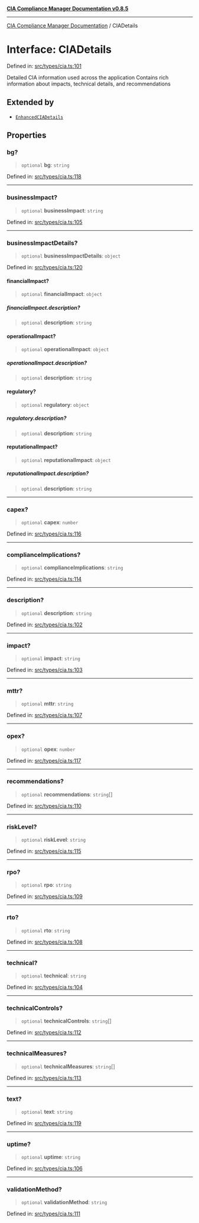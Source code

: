 [**CIA Compliance Manager Documentation v0.8.5**](../README.md)

***

[CIA Compliance Manager Documentation](../globals.md) / CIADetails

# Interface: CIADetails

Defined in: [src/types/cia.ts:101](https://github.com/Hack23/cia-compliance-manager/blob/eca22610f41e5f6b6c0cece88769b1ffbe9db4bd/src/types/cia.ts#L101)

Detailed CIA information used across the application
Contains rich information about impacts, technical details, and recommendations

## Extended by

- [`EnhancedCIADetails`](EnhancedCIADetails.md)

## Properties

### bg?

> `optional` **bg**: `string`

Defined in: [src/types/cia.ts:118](https://github.com/Hack23/cia-compliance-manager/blob/eca22610f41e5f6b6c0cece88769b1ffbe9db4bd/src/types/cia.ts#L118)

***

### businessImpact?

> `optional` **businessImpact**: `string`

Defined in: [src/types/cia.ts:105](https://github.com/Hack23/cia-compliance-manager/blob/eca22610f41e5f6b6c0cece88769b1ffbe9db4bd/src/types/cia.ts#L105)

***

### businessImpactDetails?

> `optional` **businessImpactDetails**: `object`

Defined in: [src/types/cia.ts:120](https://github.com/Hack23/cia-compliance-manager/blob/eca22610f41e5f6b6c0cece88769b1ffbe9db4bd/src/types/cia.ts#L120)

#### financialImpact?

> `optional` **financialImpact**: `object`

##### financialImpact.description?

> `optional` **description**: `string`

#### operationalImpact?

> `optional` **operationalImpact**: `object`

##### operationalImpact.description?

> `optional` **description**: `string`

#### regulatory?

> `optional` **regulatory**: `object`

##### regulatory.description?

> `optional` **description**: `string`

#### reputationalImpact?

> `optional` **reputationalImpact**: `object`

##### reputationalImpact.description?

> `optional` **description**: `string`

***

### capex?

> `optional` **capex**: `number`

Defined in: [src/types/cia.ts:116](https://github.com/Hack23/cia-compliance-manager/blob/eca22610f41e5f6b6c0cece88769b1ffbe9db4bd/src/types/cia.ts#L116)

***

### complianceImplications?

> `optional` **complianceImplications**: `string`

Defined in: [src/types/cia.ts:114](https://github.com/Hack23/cia-compliance-manager/blob/eca22610f41e5f6b6c0cece88769b1ffbe9db4bd/src/types/cia.ts#L114)

***

### description?

> `optional` **description**: `string`

Defined in: [src/types/cia.ts:102](https://github.com/Hack23/cia-compliance-manager/blob/eca22610f41e5f6b6c0cece88769b1ffbe9db4bd/src/types/cia.ts#L102)

***

### impact?

> `optional` **impact**: `string`

Defined in: [src/types/cia.ts:103](https://github.com/Hack23/cia-compliance-manager/blob/eca22610f41e5f6b6c0cece88769b1ffbe9db4bd/src/types/cia.ts#L103)

***

### mttr?

> `optional` **mttr**: `string`

Defined in: [src/types/cia.ts:107](https://github.com/Hack23/cia-compliance-manager/blob/eca22610f41e5f6b6c0cece88769b1ffbe9db4bd/src/types/cia.ts#L107)

***

### opex?

> `optional` **opex**: `number`

Defined in: [src/types/cia.ts:117](https://github.com/Hack23/cia-compliance-manager/blob/eca22610f41e5f6b6c0cece88769b1ffbe9db4bd/src/types/cia.ts#L117)

***

### recommendations?

> `optional` **recommendations**: `string`[]

Defined in: [src/types/cia.ts:110](https://github.com/Hack23/cia-compliance-manager/blob/eca22610f41e5f6b6c0cece88769b1ffbe9db4bd/src/types/cia.ts#L110)

***

### riskLevel?

> `optional` **riskLevel**: `string`

Defined in: [src/types/cia.ts:115](https://github.com/Hack23/cia-compliance-manager/blob/eca22610f41e5f6b6c0cece88769b1ffbe9db4bd/src/types/cia.ts#L115)

***

### rpo?

> `optional` **rpo**: `string`

Defined in: [src/types/cia.ts:109](https://github.com/Hack23/cia-compliance-manager/blob/eca22610f41e5f6b6c0cece88769b1ffbe9db4bd/src/types/cia.ts#L109)

***

### rto?

> `optional` **rto**: `string`

Defined in: [src/types/cia.ts:108](https://github.com/Hack23/cia-compliance-manager/blob/eca22610f41e5f6b6c0cece88769b1ffbe9db4bd/src/types/cia.ts#L108)

***

### technical?

> `optional` **technical**: `string`

Defined in: [src/types/cia.ts:104](https://github.com/Hack23/cia-compliance-manager/blob/eca22610f41e5f6b6c0cece88769b1ffbe9db4bd/src/types/cia.ts#L104)

***

### technicalControls?

> `optional` **technicalControls**: `string`[]

Defined in: [src/types/cia.ts:112](https://github.com/Hack23/cia-compliance-manager/blob/eca22610f41e5f6b6c0cece88769b1ffbe9db4bd/src/types/cia.ts#L112)

***

### technicalMeasures?

> `optional` **technicalMeasures**: `string`[]

Defined in: [src/types/cia.ts:113](https://github.com/Hack23/cia-compliance-manager/blob/eca22610f41e5f6b6c0cece88769b1ffbe9db4bd/src/types/cia.ts#L113)

***

### text?

> `optional` **text**: `string`

Defined in: [src/types/cia.ts:119](https://github.com/Hack23/cia-compliance-manager/blob/eca22610f41e5f6b6c0cece88769b1ffbe9db4bd/src/types/cia.ts#L119)

***

### uptime?

> `optional` **uptime**: `string`

Defined in: [src/types/cia.ts:106](https://github.com/Hack23/cia-compliance-manager/blob/eca22610f41e5f6b6c0cece88769b1ffbe9db4bd/src/types/cia.ts#L106)

***

### validationMethod?

> `optional` **validationMethod**: `string`

Defined in: [src/types/cia.ts:111](https://github.com/Hack23/cia-compliance-manager/blob/eca22610f41e5f6b6c0cece88769b1ffbe9db4bd/src/types/cia.ts#L111)
